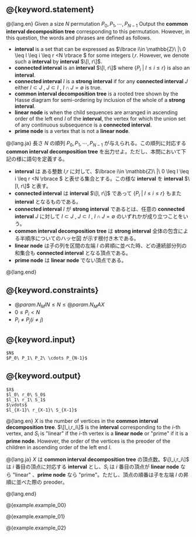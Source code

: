 ## @{keyword.statement}
@{lang.en}
Given a size $N$ permutation $P_0, P_1, \cdots, P_{N-1}$
Output the **common interval decomposition tree** corresponding to this permutation. However, in this question, the words and phrases are defined as follows.

- **interval** is a set that can be expressed as $\lbrace i\in \mathbb{Z}\ |\ 0 \leq l \leq i \leq r <N \rbrace $ for some integers $l$,$r$. However, we denote such a **interval** by **interval** $\[l, r\]$.
- **connected interval** is an **interval** $\[l, r\]$ where $\lbrace P_i\ |\ l \leq i \leq r\rbrace$ is also an **interval**.
- **connected interval** $I$ is a **strong interval** if for any **connected interval** $J$ either $I \subset J$ , $J \subset I$ , $I \cap J =\emptyset$ is true.
- **common interval decomposition tree** is a rooted tree shown by the Hasse diagram for semi-ordering by inclusion of the whole of a **strong interval**.
- **linear node** is when the child sequences are arranged in ascending order of the left end $l$ of the **interval**, the vertex for which the union set of any continuous subsequence is a **connected interval**.
- **prime node** is a vertex that is not a **linear node**.


@{lang.ja}
長さ $N$ の順列 $P_0, P_1, \cdots, P_{N-1}$ が与えられる。この順列に対応する **common interval decomposition tree** を出力せよ。ただし、本問において下記の様に語句を定義する。

- **interval** は ある整数 $l$,$r$ に対して、$\lbrace i\in \mathbb{Z}\ |\ 0 \leq l \leq i \leq r <N \rbrace $ と表せる集合とする。この様な **interval** を **interval** $\[l, r\]$ と表す。
- **connected interval** は **interval** $\[l, r\]$ であって $\lbrace P_i\ |\ l \leq i \leq r\rbrace$ もまた **interval** となるものである。
- **connected interval** $I$ が **strong interval** であるとは、任意の **connected interval** $J$ に対して $I \subset J$ , $J \subset I$ , $I \cap J =\emptyset$ のいずれかが成り立つことをいう。
- **common interval decomposition tree** は **strong interval** 全体の包含による半順序についてのハッセ図 が示す根付き木である。
- **linear node** は子の列を区間の左端 $l$ の昇順に並べた時、どの連続部分列の和集合も **connected interval** となる頂点である。
- **prime node** は **linear node** でない頂点である。

@{lang.end}

## @{keyword.constraints}

- $@{param.N_MIN} \leq N \leq @{param.N_MAX}$
- $0 \leq P_i < N$
- $P_i \neq P_j (i \neq j)$

## @{keyword.input}

~~~
$N$
$P_0\ P_1\ P_2\ \cdots P_{N-1}$
~~~

## @{keyword.output}

~~~
$X$
$l_0\ r_0\ S_0$
$l_1\ r_1\ S_1$
$\vdots$
$l_{X-1}\ r_{X-1}\ S_{X-1}$
~~~

@{lang.en}
$X$ is the number of vertices in the **common interval decomposition tree**. $\[l_i,r_i\]$ is the **interval** corresponding to the $i$-th vertex, and $S_i$ is "linear" if the $i$-th vertex is a **linear node** or "prime" if it is a **prime node**. However, the order of the vertices is the preoder of the children in ascending order of the left end $l$.

@{lang.ja}
$X$ は **common interval decomposition tree** の頂点数。$\[l_i,r_i\]$ は $i$ 番目の頂点に対応する **interval** とし、$S_i$ は $i$ 番目の頂点が **linear node** なら "linear" 、**prime node** なら "prime"。ただし、頂点の順番は子を左端 $l$ の昇順に並べた際の preoder。

@{lang.end}

@{example.example_00}

@{example.example_01}

@{example.example_02}